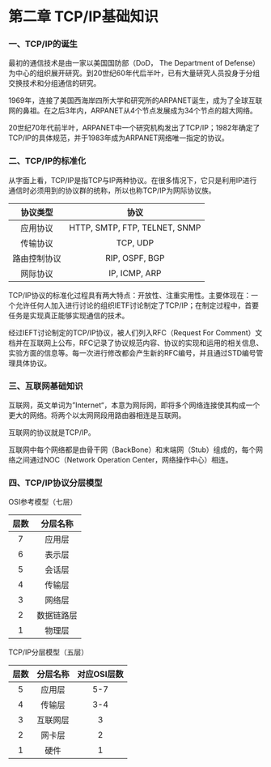 # 第二章 TCP/IP基础知识

### 一、TCP/IP的诞生

最初的通信技术是由一家以美国国防部（DoD， The Department of Defense）为中心的组织展开研究。到20世纪60年代后半叶，已有大量研究人员投身于分组交换技术和分组通信的研究。

1969年，连接了美国西海岸四所大学和研究所的ARPANET诞生，成为了全球互联网的鼻祖。在之后3年内，ARPANET从4个节点发展成为34个节点的超大网络。

20世纪70年代前半叶，ARPANET中一个研究机构发出了TCP/IP；1982年确定了TCP/IP的具体规范，并于1983年成为ARPANET网络唯一指定的协议。

### 二、TCP/IP的标准化

从字面上看，TCP/IP是指TCP与IP两种协议。在很多情况下，它只是利用IP进行通信时必须用到的协议群的统称，所以也称TCP/IP为网际协议族。

协议类型|协议
:---:|:---:
应用协议 | HTTP, SMTP, FTP, TELNET, SNMP
传输协议 | TCP, UDP
路由控制协议 | RIP, OSPF, BGP
网际协议 | IP, ICMP, ARP

TCP/IP协议的标准化过程具有两大特点：开放性、注重实用性。主要体现在：一个允许任何人加入进行讨论的组织IETF讨论制定了TCP/IP；在制定过程中，首要任务是实现真正能够实现通信的技术。

经过IEFT讨论制定的TCP/IP协议，被人们列入RFC（Request For Comment）文档并在互联网上公布，RFC记录了协议规范内容、协议的实现和运用的相关信息、实验方面的信息等。每一次进行修改都会产生新的RFC编号，并且通过STD编号管理具体协议。

### 三、互联网基础知识
互联网，英文单词为”Internet“，本意为网际网，即将多个网络连接使其构成一个更大的网络。将两个以太网网段用路由器相连是互联网。

互联网的协议就是TCP/IP。

互联网中每个网络都是由骨干网（BackBone）和末端网（Stub）组成的，每个网络之间通过NOC（Network Operation Center，网络操作中心）相连。

### 四、TCP/IP协议分层模型
OSI参考模型（七层）

层数 | 分层名称
:---: | :---:
7 | 应用层
6 | 表示层
5 | 会话层
4 | 传输层
3 | 网络层
2 | 数据链路层
1 | 物理层

TCP/IP分层模型（五层）

层数 | 分层名称 | 对应OSI层数
:---: | :---: | :---:
5 | 应用层 | 5-7
4 | 传输层 | 3-4
3 | 互联网层 | 3
2 | 网卡层 | 2
1 | 硬件 | 1

